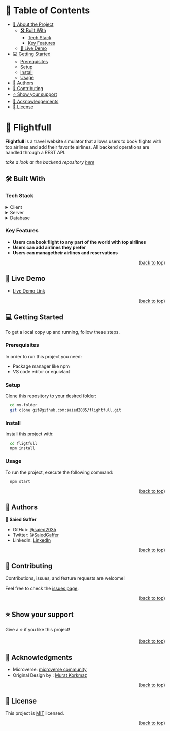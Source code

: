 <a name="readme-top"></a>

# 📗 Table of Contents

- [📖 About the Project](#about-project)
  - [🛠 Built With](#built-with)
    - [Tech Stack](#tech-stack)
    - [Key Features](#key-features)
  - [🚀 Live Demo](#live-demo)
- [💻 Getting Started](#getting-started)
  - [Prerequisites](#prerequisites)
  - [Setup](#setup)
  - [Install](#install)
  - [Usage](#usage)
- [👥 Authors](#authors)
- [🤝 Contributing](#contributing)
- [⭐️ Show your support](#support)
- [🙏 Acknowledgements](#acknowledgements)
- [📝 License](#license)


# 📖 Flightfull <a name="about-project"></a>

**Flightfull** is a travel website simulator that allows users to book flights with top airlines and add their favorite airlines. All backend operations are handled through a REST API.

*take a look at the backend repository [*here*](https://github.com/saied2035/flightfull-api)*

## 🛠 Built With <a name="built-with"></a>

### Tech Stack <a name="tech-stack"></a>

<details>
  <summary>Client</summary>
  <ul>
    <li><a href="https://reactjs.org/">ReactJS</a></li>
    <li><a href="https://redux-toolkit.js.org/">Redux toolkit</a></li>
    <li><a href="https://reactrouter.com/">React Router</a></li>
    <li><a href="https://tailwindcss.com/">TailwindCSS</a></li>
  </ul>
</details>

<details>
  <summary>Server</summary>
  <ul>
    <li><a href="https://rubyonrails.org/">Ruby on Rails</a></li>
  </ul>
</details>

<details>
<summary>Database</summary>
  <ul>
    <li><a href="https://www.postgresql.org/">PostgreSQL</a> (development)</li>
    <li><a href="https://www.cockroachlabs.com/">CockroachDB</a> (production)</li>
  </ul>
</details>

### Key Features <a name="key-features"></a>

- **Users can book flight to any part of the world with top airlines**
- **Users can add airlines they prefer**
- **Users can managetheir airlines and reservations**

<p align="right">(<a href="#readme-top">back to top</a>)</p>

## 🚀 Live Demo <a name="live-demo"></a>

- [Live Demo Link](https://flightfull.netlify.app)

<p align="right">(<a href="#readme-top">back to top</a>)</p>

## 💻 Getting Started <a name="getting-started"></a>

To get a local copy up and running, follow these steps.

### Prerequisites

In order to run this project you need:
  - Package manager like npm
  - VS code editor or equivlant

### Setup

Clone this repository to your desired folder:

```sh
  cd my-folder
  git clone git@github.com:saied2035/flightfull.git
```

### Install

Install this project with:

```sh
  cd fligtfull
  npm install
```

### Usage

To run the project, execute the following command:

```sh
  npm start
```

<p align="right">(<a href="#readme-top">back to top</a>)</p>


## 👥 Authors <a name="authors"></a>

👤 **Saied Gaffer**

- GitHub: [@saied2035](https://github.com/saied2035)
- Twitter: [@SaiedGaffer](https://twitter.com/SaiedGaffer)
- LinkedIn: [LinkedIn](https://www.linkedin.com/in/saiedgaffer/)

<p align="right">(<a href="#readme-top">back to top</a>)</p>

## 🤝 Contributing <a name="contributing"></a>

Contributions, issues, and feature requests are welcome!

Feel free to check the [issues page](https://github.com/saied2035/flightfull/issues/).

<p align="right">(<a href="#readme-top">back to top</a>)</p>

## ⭐️ Show your support <a name="support"></a>

Give a ⭐️ if you like this project!

<p align="right">(<a href="#readme-top">back to top</a>)</p>

## 🙏 Acknowledgments <a name="acknowledgements"></a>

- Microverse: [microverse community](https://github.com/microverseinc)
- Original Design by : [Murat Korkmaz](https://www.behance.net/muratk)

<p align="right">(<a href="#readme-top">back to top</a>)</p>

## 📝 License <a name="license"></a>

This project is [MIT](./LICENSE) licensed.

<p align="right">(<a href="#readme-top">back to top</a>)</p>
